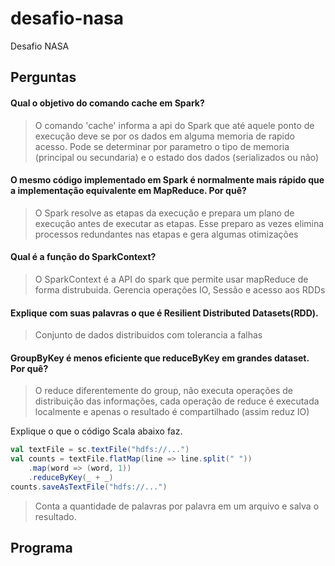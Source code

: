# desafio-nasa
Desafio NASA

Perguntas
------

#### Qual o objetivo do comando cache em Spark?
> O comando 'cache' informa a api do Spark que até aquele ponto de execução deve se por os dados em alguma memoria de rapido acesso. Pode se determinar por parametro o tipo de memoria (principal ou secundaria) e o estado dos dados (serializados ou não)

#### O mesmo código implementado em Spark é normalmente mais rápido que a implementação equivalente em MapReduce. Por quê?
> O Spark resolve as etapas da execução e prepara um plano de execução antes de executar as etapas. Esse preparo as vezes elimina processos redundantes nas etapas e gera algumas otimizações

#### Qual é a função do **SparkContext**?
> O SparkContext é a API do spark que permite usar mapReduce de forma distrubuida. Gerencia operações IO, Sessão e acesso aos RDDs

#### Explique com suas palavras o que é **Resilient​ ​Distributed​ ​Datasets​ (RDD)**.
> Conjunto de dados distribuidos com tolerancia a falhas

#### **GroupByKey** é menos eficiente que **reduceByKey** em grandes dataset. Por quê?
> O reduce diferentemente do group, não executa operações de distribuição das informações, cada operação de reduce é executada localmente e apenas o resultado é compartilhado (assim reduz IO)


Explique o que o código Scala abaixo faz.
```scala
val textFile = sc.textFile("hdfs://...")
val counts = textFile.flatMap(line => line.split(" "))
    .map(word => (word, 1))
    .reduceByKey(_ + _)
counts.saveAsTextFile("hdfs://...")
```
> Conta a quantidade de palavras por palavra em um arquivo e salva o resultado.

Programa
------


